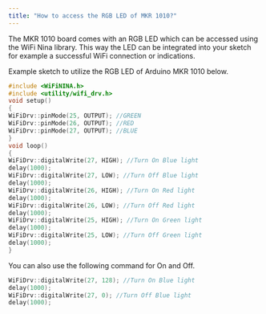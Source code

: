 ```yaml
---
title: "How to access the RGB LED of MKR 1010?"
---
```



The MKR 1010 board comes with an RGB LED which can be accessed using the WiFi Nina library. This way the LED can be integrated into your sketch for example a successful WiFi connection or indications.

Example sketch to utilize the RGB LED of Arduino MKR 1010 below.

```c++
#include <WiFiNINA.h>
#include <utility/wifi_drv.h>
void setup()
{
WiFiDrv::pinMode(25, OUTPUT); //GREEN
WiFiDrv::pinMode(26, OUTPUT); //RED
WiFiDrv::pinMode(27, OUTPUT); //BLUE
}
void loop()
{
WiFiDrv::digitalWrite(27, HIGH); //Turn On Blue light
delay(1000);
WiFiDrv::digitalWrite(27, LOW); //Turn Off Blue light
delay(1000);
WiFiDrv::digitalWrite(26, HIGH); //Turn On Red light
delay(1000);
WiFiDrv::digitalWrite(26, LOW); //Turn Off Red light
delay(1000);
WiFiDrv::digitalWrite(25, HIGH); //Turn On Green light
delay(1000);
WiFiDrv::digitalWrite(25, LOW); //Turn Off Green light
delay(1000);
}
```

You can also use the following command for On and Off.

```c++
WiFiDrv::digitalWrite(27, 128); //Turn On Blue light
delay(1000);
WiFiDrv::digitalWrite(27, 0); //Turn Off Blue light
delay(1000);
```
